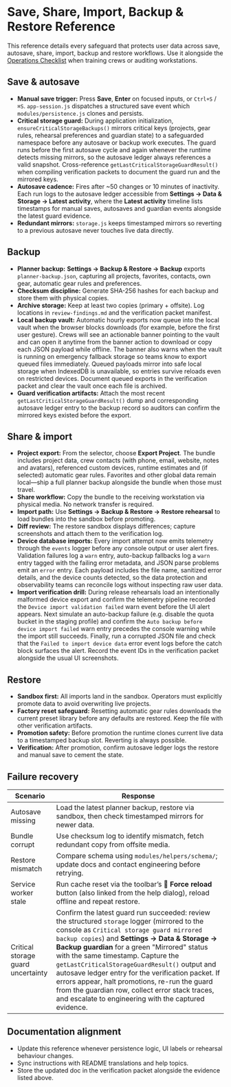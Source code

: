# Save, Share, Import, Backup & Restore Reference

This reference details every safeguard that protects user data across save,
autosave, share, import, backup and restore workflows. Use it alongside the
[Operations Checklist](operations-checklist.md) when training crews or auditing
workstations.

## Save & autosave

- **Manual save trigger:** Press **Save**, **Enter** on focused inputs, or
  `Ctrl+S` / `⌘S`. `app-session.js` dispatches a structured save event which
  `modules/persistence.js` clones and persists.
- **Critical storage guard:** During application initialization,
  `ensureCriticalStorageBackups()` mirrors critical keys (projects, gear rules,
  rehearsal preferences and guardian state) to a safeguarded namespace before
  any autosave or backup work executes. The guard runs before the first
  autosave cycle and again whenever the runtime detects missing mirrors, so
  the autosave ledger always references a valid snapshot. Cross-reference
  `getLastCriticalStorageGuardResult()` when compiling verification packets to
  document the guard run and the mirrored keys.
- **Autosave cadence:** Fires after ~50 changes or 10 minutes of inactivity.
  Each run logs to the autosave ledger accessible from **Settings → Data & Storage → Latest activity**, where the **Latest activity** timeline lists timestamps for manual saves, autosaves and guardian events alongside the latest guard evidence.
- **Redundant mirrors:** `storage.js` keeps timestamped mirrors so reverting to a
  previous autosave never touches live data directly.

## Backup

- **Planner backup:** **Settings → Backup & Restore → Backup** exports
  `planner-backup.json`, capturing all projects, favorites, contacts, own gear,
  automatic gear rules and preferences.
- **Checksum discipline:** Generate SHA-256 hashes for each backup and store them
  with physical copies.
- **Archive storage:** Keep at least two copies (primary + offsite). Log
  locations in `review-findings.md` and the verification packet manifest.
- **Local backup vault:** Automatic hourly exports now queue into the local
  vault when the browser blocks downloads (for example, before the first user
  gesture). Crews will see an actionable banner pointing to the vault and can
  open it anytime from the banner action to download or copy each JSON payload
  while offline. The banner also warns when the vault is running on emergency
  fallback storage so teams know to export queued files immediately. Queued
  payloads mirror into safe local storage when IndexedDB is unavailable, so
  entries survive reloads even on restricted devices. Document queued exports
  in the verification packet and clear the vault once each file is archived.
- **Guard verification artifacts:** Attach the most recent
  `getLastCriticalStorageGuardResult()` dump and corresponding autosave ledger
  entry to the backup record so auditors can confirm the mirrored keys existed
  before the export.

## Share & import

- **Project export:** From the selector, choose **Export Project**. The bundle
  includes project data, crew contacts (with phone, email, website, notes and
  avatars), referenced custom devices, runtime estimates and (if selected)
  automatic gear rules. Favorites and other global data remain local—ship a full
  planner backup alongside the bundle when those must travel.
- **Share workflow:** Copy the bundle to the receiving workstation via physical
  media. No network transfer is required.
- **Import path:** Use **Settings → Backup & Restore → Restore rehearsal** to
  load bundles into the sandbox before promoting.
- **Diff review:** The restore sandbox displays differences; capture screenshots
  and attach them to the verification log.
- **Device database imports:** Every import attempt now emits telemetry through
  the `events` logger before any console output or user alert fires. Validation
  failures log a `warn` entry, auto-backup fallbacks log a `warn` entry tagged
  with the failing error metadata, and JSON parse problems emit an `error`
  entry. Each payload includes the file name, sanitized error details, and the
  device counts detected, so the data protection and observability teams can
  reconcile logs without inspecting raw user data.
- **Import verification drill:** During release rehearsals load an intentionally
  malformed device export and confirm the telemetry pipeline recorded the
  `Device import validation failed` warn event before the UI alert appears. Next
  simulate an auto-backup failure (e.g. disable the quota bucket in the staging
  profile) and confirm the `Auto backup before device import failed` warn entry
  precedes the console warning while the import still succeeds. Finally, run a
  corrupted JSON file and check that the `Failed to import device data` error
  event logs before the catch block surfaces the alert. Record the event IDs in
  the verification packet alongside the usual UI screenshots.

## Restore

- **Sandbox first:** All imports land in the sandbox. Operators must explicitly
  promote data to avoid overwriting live projects.
- **Factory reset safeguard:** Resetting automatic gear rules downloads the
  current preset library before any defaults are restored. Keep the file with
  other verification artifacts.
- **Promotion safety:** Before promotion the runtime clones current live data to
  a timestamped backup slot. Reverting is always possible.
- **Verification:** After promotion, confirm autosave ledger logs the restore and
  manual save to cement the state.

## Failure recovery

| Scenario | Response |
| --- | --- |
| Autosave missing | Load the latest planner backup, restore via sandbox, then check timestamped mirrors for newer data. |
| Bundle corrupt | Use checksum log to identify mismatch, fetch redundant copy from offsite media. |
| Restore mismatch | Compare schema using `modules/helpers/schema/`; update docs and contact engineering before retrying. |
| Service worker stale | Run cache reset via the toolbar’s 🔄 **Force reload** button (also linked from the help dialog), reload offline and repeat restore. |
| Critical storage guard uncertainty | Confirm the latest guard run succeeded: review the structured `storage` logger (mirrored to the console as `Critical storage guard mirrored backup copies`) and **Settings → Data & Storage → Backup guardian** for a green "Mirrored" status with the same timestamp. Capture the `getLastCriticalStorageGuardResult()` output and autosave ledger entry for the verification packet. If errors appear, halt promotions, re-run the guard from the guardian row, collect error stack traces, and escalate to engineering with the captured evidence. |

## Documentation alignment

- Update this reference whenever persistence logic, UI labels or rehearsal
  behaviour changes.
- Sync instructions with README translations and help topics.
- Store the updated doc in the verification packet alongside the evidence listed
  above.

